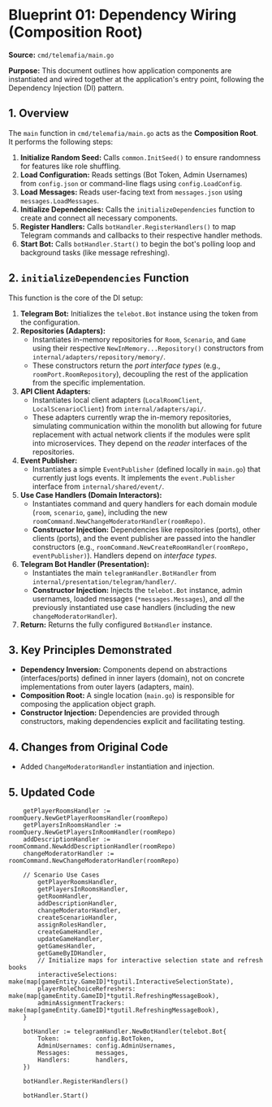 # Blueprint 01: Dependency Wiring (Composition Root)

**Source:** `cmd/telemafia/main.go`

**Purpose:** This document outlines how application components are instantiated and wired together at the application's entry point, following the Dependency Injection (DI) pattern.

## 1. Overview

The `main` function in `cmd/telemafia/main.go` acts as the **Composition Root**. It performs the following steps:

1.  **Initialize Random Seed:** Calls `common.InitSeed()` to ensure randomness for features like role shuffling.
2.  **Load Configuration:** Reads settings (Bot Token, Admin Usernames) from `config.json` or command-line flags using `config.LoadConfig`.
3.  **Load Messages:** Reads user-facing text from `messages.json` using `messages.LoadMessages`.
4.  **Initialize Dependencies:** Calls the `initializeDependencies` function to create and connect all necessary components.
5.  **Register Handlers:** Calls `botHandler.RegisterHandlers()` to map Telegram commands and callbacks to their respective handler methods.
6.  **Start Bot:** Calls `botHandler.Start()` to begin the bot's polling loop and background tasks (like message refreshing).

## 2. `initializeDependencies` Function

This function is the core of the DI setup:

1.  **Telegram Bot:** Initializes the `telebot.Bot` instance using the token from the configuration.
2.  **Repositories (Adapters):**
    *   Instantiates in-memory repositories for `Room`, `Scenario`, and `Game` using their respective `NewInMemory...Repository()` constructors from `internal/adapters/repository/memory/`.
    *   These constructors return the *port interface types* (e.g., `roomPort.RoomRepository`), decoupling the rest of the application from the specific implementation.
3.  **API Client Adapters:**
    *   Instantiates local client adapters (`LocalRoomClient`, `LocalScenarioClient`) from `internal/adapters/api/`.
    *   These adapters currently wrap the in-memory repositories, simulating communication within the monolith but allowing for future replacement with actual network clients if the modules were split into microservices. They depend on the *reader* interfaces of the repositories.
4.  **Event Publisher:**
    *   Instantiates a simple `EventPublisher` (defined locally in `main.go`) that currently just logs events. It implements the `event.Publisher` interface from `internal/shared/event/`.
5.  **Use Case Handlers (Domain Interactors):**
    *   Instantiates command and query handlers for each domain module (`room`, `scenario`, `game`), including the new `roomCommand.NewChangeModeratorHandler(roomRepo)`.
    *   **Constructor Injection:** Dependencies like repositories (ports), other clients (ports), and the event publisher are passed into the handler constructors (e.g., `roomCommand.NewCreateRoomHandler(roomRepo, eventPublisher)`). Handlers depend on *interface types*.
6.  **Telegram Bot Handler (Presentation):**
    *   Instantiates the main `telegramHandler.BotHandler` from `internal/presentation/telegram/handler/`.
    *   **Constructor Injection:** Injects the `telebot.Bot` instance, admin usernames, loaded messages (`*messages.Messages`), and *all* the previously instantiated use case handlers (including the new `changeModeratorHandler`).
7.  **Return:** Returns the fully configured `BotHandler` instance.

## 3. Key Principles Demonstrated

*   **Dependency Inversion:** Components depend on abstractions (interfaces/ports) defined in inner layers (domain), not on concrete implementations from outer layers (adapters, main).
*   **Composition Root:** A single location (`main.go`) is responsible for composing the application object graph.
*   **Constructor Injection:** Dependencies are provided through constructors, making dependencies explicit and facilitating testing.

## 4. Changes from Original Code

*   Added `ChangeModeratorHandler` instantiation and injection.

## 5. Updated Code

```
	getPlayerRoomsHandler := roomQuery.NewGetPlayerRoomsHandler(roomRepo)
	getPlayersInRoomsHandler := roomQuery.NewGetPlayersInRoomHandler(roomRepo)
	addDescriptionHandler := roomCommand.NewAddDescriptionHandler(roomRepo)
	changeModeratorHandler := roomCommand.NewChangeModeratorHandler(roomRepo)

	// Scenario Use Cases
		getPlayerRoomsHandler,
		getPlayersInRoomsHandler,
		getRoomHandler,
		addDescriptionHandler,
		changeModeratorHandler,
		createScenarioHandler,
		assignRolesHandler,
		createGameHandler,
		updateGameHandler,
		getGamesHandler,
		getGameByIDHandler,
		// Initialize maps for interactive selection state and refresh books
		interactiveSelections:      make(map[gameEntity.GameID]*tgutil.InteractiveSelectionState),
		playerRoleChoiceRefreshers: make(map[gameEntity.GameID]*tgutil.RefreshingMessageBook),
		adminAssignmentTrackers:    make(map[gameEntity.GameID]*tgutil.RefreshingMessageBook),
	}

	botHandler := telegramHandler.NewBotHandler(telebot.Bot{
		Token:          config.BotToken,
		AdminUsernames: config.AdminUsernames,
		Messages:       messages,
		Handlers:       handlers,
	})

	botHandler.RegisterHandlers()

	botHandler.Start() 